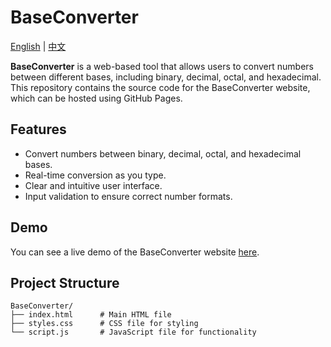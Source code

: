 # BaseConverter

[English](README.md) | [中文](README-zh.md)

**BaseConverter** is a web-based tool that allows users to convert numbers between different bases, including binary, decimal, octal, and hexadecimal. This repository contains the source code for the BaseConverter website, which can be hosted using GitHub Pages.

## Features

- Convert numbers between binary, decimal, octal, and hexadecimal bases.
- Real-time conversion as you type.
- Clear and intuitive user interface.
- Input validation to ensure correct number formats.

## Demo

You can see a live demo of the BaseConverter website [here](https://0kitasan.github.io/BaseConverter/).

## Project Structure

```plaintext
BaseConverter/
├── index.html      # Main HTML file
├── styles.css      # CSS file for styling
└── script.js       # JavaScript file for functionality
```
